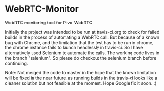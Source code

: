 WebRTC-Monitor
==============

WebRTC monitoring tool for Plivo-WebRTC

Initially the project was intended to be run at travis-ci.org to check for failed builds in the process of automating a WebRTC call. But because of a known bug with Chrome, and the limitation that the test has to be run in chrome, the chrome instance fails to launch headlessly in travis-ci. So I have alternatively used Selenium to automate the calls. The working code lives in the branch "selenium". So please do checkout the selenium branch before continuing. 

Note: Not merged the code to master in the hope that the known limitation will be fixed in the near future, as running builds in the travis-ci looks like a cleaner solution but not feasible at the moment. Hope Google fix it soon. :)
